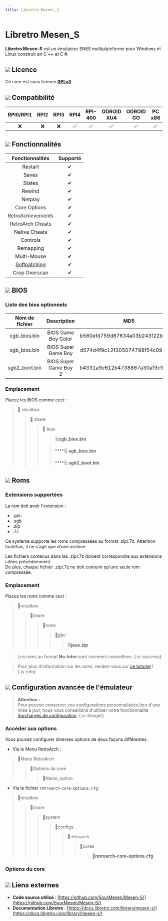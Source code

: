 ```yaml
---
title: Libretro Mesen\_S
---
```


# Libretro Mesen\_S

**Libretro Mesen-S** est un émulateur SNES multiplateforme pour Windows et Linux construit en C ++ et C \#.

## ![](./gerald-g-parchment-background-or-border-5.svg) Licence

Ce core est sous licence [**GPLv3**](https://github.com/SourMesen/Mesen-S/blob/master/README.md).

## ![](./compatibility.png) Compatibilité

| RPI0/RPI1 | RPI2 | RPI3 | RPI4 | RPI-400 | ODROID XU4 | ODROID GO | PC x86 | PC X86\_64 |
| :---: | :---: | :---: | :---: | :---: | :---: | :---: | :---: | :---: |
| ❌ | ❌ | ❌ | ✅ | ✅ | ✅ | ✅ | ✅ | ✅ |

## ![](./cogwheel-145804_640.png) Fonctionnalités

| Fonctionnalités | Supporté |
| :---: | :---: |
| Restart | ✔ |
| Saves | ✔ |
| States | ✔ |
| Rewind | ✔ |
| Netplay | ✔ |
| Core Options | ✔ |
| RetroAchievements | ✔ |
| RetroArch Cheats | ✔ |
| Native Cheats | ✔ |
| Controls | ✔ |
| Remapping | ✔ |
| Multi-Mouse | ✔ |
| [Softpatching](https://docs.libretro.com/guides/softpatching/) | ✔ |
| Crop Overscan | ✔ |

## ![](./tqfp32.svg) BIOS

### Liste des bios optionnels

| **Nom de fichier** | Description | MD5 | Fourni |
| :---: | :---: | :---: | :---: |
| cgb\_bios.bin | BIOS Game Boy Color | b560efd759d87634a03b243f22bba27a | ❌ |
| sgb\_bios.bin | BIOS Super Game Boy | d574d4f9c12f305074798f54c091a8b4 | ❌ |
| sgb2\_boot.bin | BIOS Super Game Boy 2 | b4331a9e612b4738867a30af9c96df52 | ❌ |

### Emplacement

Placez les BIOS comme ceci :

> 📁 recalbox
>
> > 📁 share
> >
> > > 📁 bios
> > >
> > > > 🗒**cgb\_bios.bin**
> > > >
> > > > \*\*\*\*🗒 **sgb\_bios.bin**
> > > >
> > > > \*\*\*\*🗒 **sgb2\_boot.bin**

## ![](./rom-30098_640.png) Roms

### **Extensions supportées**

La rom doit avoir l'extension :

* .gbc
* .sgb
* .zip
* .7z

Ce système supporte les roms compressées au format .zip/.7z. Attention toutefois, il ne s'agit que d'une archive.

Les fichiers contenus dans les .zip/.7z doivent correspondre aux extensions citées précédemment.  
De plus, chaque fichier .zip/.7z ne doit contenir qu'une seule rom compressée.

### **Emplacement**

Placez les roms comme ceci : 

> 📁recalbox
>
> > 📁share
> >
> > > 📁roms
> > >
> > > > 📁gbc
> > > >
> > > > > 🗒**jeux.zip**


>Les roms au format **No-Intro** sont vivement conseillées.
{.is-success}


>Pour plus d'information sur les roms, rendez-vous sur [ce tutoriel](/v/francais/tutoriels/jeux/generalite/les-roms-et-les-isos) !
{.is-info}

## ![](./hammer-28636_640.png) Configuration avancée de l'émulateur


>**Attention :**  
>Pour pouvoir conserver vos configurations personnalisées lors d'une mise à jour, nous vous conseillons d'utiliser notre fonctionnalité [Surcharges de configuration](/v/francais/usage-avance/surcharge-de-configuration).
{.is-danger}

### Accéder aux options

Vous pouvez configurer diverses options de deux façons différentes.

* Via le Menu RetroArch :

> 📁Menu RetroArch
>
> > 📁Options du core
> >
> > > 🧩Name\_option

* Via le fichier `retroarch-core-options.cfg`:

> 📁recalbox
>
> > 📁share
> >
> > > 📁system
> > >
> > > > 📁configs
> > > >
> > > > > 📁retroarch
> > > > >
> > > > > > 📁cores
> > > > > >
> > > > > > > 🧩**retroarch-core-options.cfg**

### Options du core

## ![](./kisspng-web-development-world-wide-web-computer-icons-webs-world-wide-web-icon-png-5ab05c24477216.4540070115215073642927.png) Liens externes

* **Code source utilisé** : [https://github.com/SourMesen/Mesen-S/](https://github.com/SourMesen/Mesen-S/)
* **Documentation Libretro** : [https://docs.libretro.com/library/mesen-s/](https://docs.libretro.com/library/mesen-s/)

